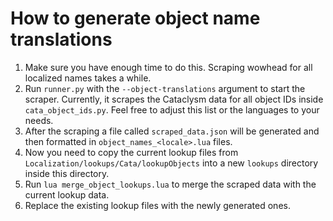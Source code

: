 # How to generate object name translations

1. Make sure you have enough time to do this. Scraping wowhead for all localized names takes a while.
2. Run `runner.py` with the `--object-translations` argument to start the scraper.
   Currently, it scrapes the Cataclysm data for all object IDs inside `cata_object_ids.py`. Feel free to adjust this list or the languages to your needs.
3. After the scraping a file called `scraped_data.json` will be generated and then formatted in `object_names_<locale>.lua` files.
4. Now you need to copy the current lookup files from `Localization/lookups/Cata/lookupObjects` into a new `lookups` directory inside this directory.
5. Run `lua merge_object_lookups.lua` to merge the scraped data with the current lookup data.
6. Replace the existing lookup files with the newly generated ones.